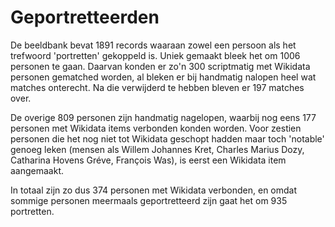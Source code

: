 # Geportretteerden

De beeldbank bevat 1891 records waaraan zowel een persoon als het trefwoord 'portretten' gekoppeld is. Uniek gemaakt bleek het om 1006 personen te gaan. Daarvan konden er zo'n 300 scriptmatig met Wikidata personen gematched worden, al bleken er bij handmatig nalopen heel wat matches onterecht. Na die verwijderd te hebben bleven er 197 matches over.

De overige 809 personen zijn handmatig nagelopen, waarbij nog eens 177 personen met Wikidata items verbonden konden worden. Voor zestien personen die het nog niet tot Wikidata geschopt hadden maar toch 'notable' genoeg leken (mensen als Willem Johannes Kret, Charles Marius Dozy, Catharina Hovens Gréve, François Was), is eerst een Wikidata item aangemaakt.

In totaal zijn zo dus 374 personen met Wikidata verbonden, en omdat sommige personen meermaals geportretteerd zijn gaat het om 935 portretten.

